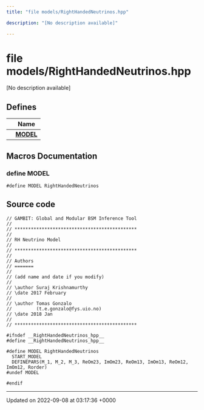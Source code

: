 ```yaml
---
title: "file models/RightHandedNeutrinos.hpp"

description: "[No description available]"

---
```


# file models/RightHandedNeutrinos.hpp

[No description available]

## Defines

|                | Name           |
| -------------- | -------------- |
|  | **[MODEL](/documentation/code/files/righthandedneutrinos_8hpp/#define-model)**  |




## Macros Documentation

### define MODEL

```
#define MODEL RightHandedNeutrinos
```


## Source code

```
// GAMBIT: Global and Modular BSM Inference Tool
//
// *********************************************
//
// RH Neutrino Model
//
// *********************************************
//
// Authors
// =======
//
// (add name and date if you modify)
//
// \author Suraj Krishnamurthy
// \date 2017 February
//
// \author Tomas Gonzalo
//         (t.e.gonzalo@fys.uio.no)
// \date 2018 Jan
//
// *********************************************

#ifndef __RightHandedNeutrinos_hpp__
#define __RightHandedNeutrinos_hpp__

#define MODEL RightHandedNeutrinos
  START_MODEL
  DEFINEPARS(M_1, M_2, M_3, ReOm23, ImOm23, ReOm13, ImOm13, ReOm12, ImOm12, Rorder)
#undef MODEL

#endif
```


-------------------------------

Updated on 2022-09-08 at 03:17:36 +0000
